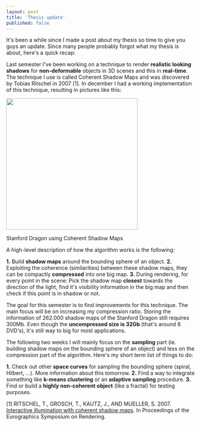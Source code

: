 ```yaml
---
layout: post
title: 'Thesis update'
published: false
---
```


It's been a while since I made a post about my thesis so time to give you guys an update. Since many people probably forgot what my thesis is about, here's a quick recap:

Last semester I've been working on a technique to render <strong>realistic looking shadows</strong> for <strong>non-deformable</strong> objects in 3D scenes and this in <strong>real-time</strong>. The technique I use is called Coherent Shadow Maps and was discovered by Tobias Ritschel in 2007 [1]. In december I had a working implementation of this technique, resulting in pictures like this:
<div class="aligncenter">
<img src="http://www.xaviert.be/uploads/2010/11/Stanford-Dragon-CSM.png" alt="" title="Stanford Dragon CSM" width="350" height="350" class="alignnone size-full wp-image-157" /><p class="wp-caption-text">Stanford Dragon using Coherent Shadow Maps</p>
</div>

A high-level description of how the algorithm works is the following:
<div class="quote">
<strong>1.</strong> Build <strong>shadow maps</strong> around the bounding sphere of an object.
<strong>2.</strong> Exploiting the coherence (similarities) between these shadow maps, they can be compactly <strong>compressed</strong> into one big map.
<strong>3.</strong> During rendering, for every point in the scene:
Pick the shadow map <strong>closest</strong> towards the direction of the light, find it's visibility information in the big map and then check if this point is in shadow or not.
</div>

The goal for this semester is to find improvements for this technique. The main focus will be on increasing my compression ratio. Storing the information of 262.000 shadow maps of the Stanford Dragon still requires 300Mb. Even though the <strong>uncompressed size is 32Gb</strong> (that's around 8 DVD's), it's still way to big for most applications.

The following two weeks I will mainly focus on the <strong>sampling</strong> part (ie. building shadow maps on the bounding sphere of an object) and less on the compression part of the algorithm. Here's my short term list of things to do:

<strong>1.</strong> Check out other <strong>space curves</strong> for sampling the bounding sphere (spiral, Hilbert, ...). More information about this tomorrow.
<strong>2.</strong> Find a way to integrate something like <strong>k-means clustering</strong> or an <strong>adaptive sampling</strong> procedure.
<strong>3.</strong> Find or build a <strong>highly non-coherent object</strong> (like a fractal) for testing purposes.

[1] RITSCHEL, T., GROSCH, T., KAUTZ, J., AND MUELLER, S.
2007. <a href="http://web4.cs.ucl.ac.uk/staff/j.kautz/publications/coherentShadowMapsEGSR07.pdf" target="_blank">Interactive illumination with coherent shadow maps</a>. In
Proceedings of the Eurographics Symposium on Rendering.